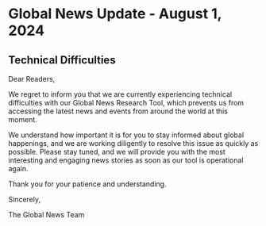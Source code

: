 # Global News Update - August 1, 2024

## Technical Difficulties

Dear Readers,

We regret to inform you that we are currently experiencing technical difficulties with our Global News Research Tool, which prevents us from accessing the latest news and events from around the world at this moment.

We understand how important it is for you to stay informed about global happenings, and we are working diligently to resolve this issue as quickly as possible. Please stay tuned, and we will provide you with the most interesting and engaging news stories as soon as our tool is operational again.

Thank you for your patience and understanding.

Sincerely,

The Global News Team